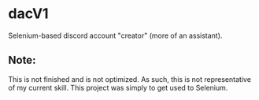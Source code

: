 # dacV1
Selenium-based discord account "creator" (more of an assistant).

## Note:
This is not finished and is not optimized. As such, this is not representative of my current skill. This project was simply to get used to Selenium.
